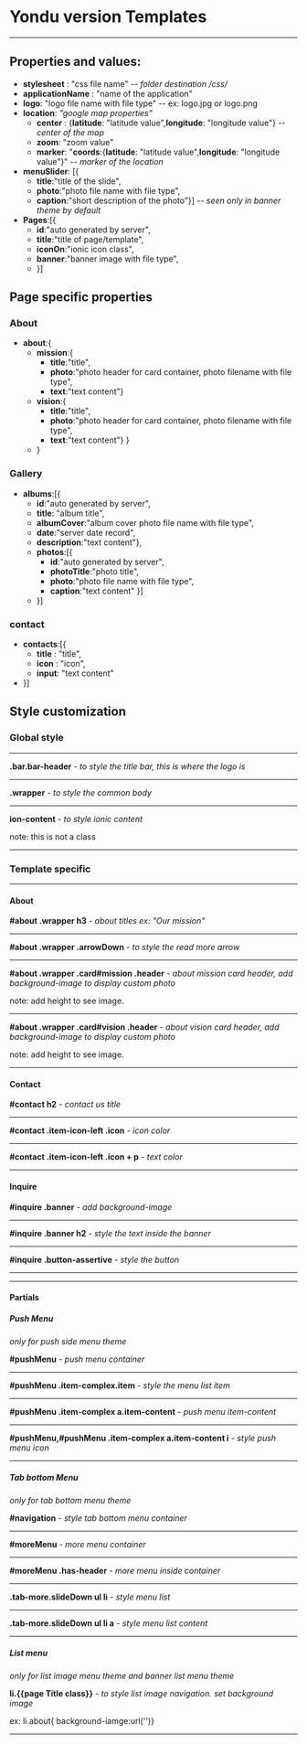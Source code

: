 # Yondu version Templates
------------------------------
## Properties and values:

  - **stylesheet** : "css file name" -- *folder destination /css/*
  - **applicationName** : "name of the application"
  - **logo**: "logo file name with file type"  -- ex: logo.jpg or logo.png
  - **location**: *"google map properties"*
    -   **center** : {**latitude**: "latitude value",**longitude**: "longitude value"} -- *center of the map*
    -   **zoom**: "zoom value"
    -   **marker**: "**coords**:{**latitude**: "latitude value",**longitude**: "longitude value"}" -- *marker of the location*
  - **menuSlider**: [{
    -   **title**:"title of the slide", 
    -   **photo**:"photo file name with file type", 
    -   **caption**:"short description of the photo"}] -- *seen only in banner theme by default*
  - **Pages**:[{
    - **id**:"auto generated by server",
    - **title**:"title of page/template",
    - **iconOn**:"ionic icon class",
    - **banner**:"banner image with file type",
    - }]

## Page specific properties ##

### About
  - **about**:{
    -   **mission**:{
        - **title**:"title",
        - **photo**:"photo header for card container, photo filename with file type",
        - **text**:"text content"}
    -   **vision**:{
        - **title**:"title",
        - **photo**:"photo header for card container, photo filename with file type",
        - **text**:"text content"} }
    - }

### Gallery

- **albums**:[{
    - **id**:"auto generated by server",
    - **title**: "album title",
    - **albumCover**:"album cover photo file name with file type",
    - **date**:"server date record",
    - **description**:"text content"},
    - **photos**:[{
        - **id**:"auto generated by server",
        - **photoTitle**:"photo title",
        - **photo**:"photo file name with file type",
        - **caption**:"text content" }]
    - }]
    
### contact

- **contacts**:[{
    - **title** : "title",
    - **icon** : "icon",
    - **input**: "text content"
- }]

## Style customization

### Global style
---
 **.bar.bar-header** - *to style the title bar, this is where the logo is*
 --- ---
 **.wrapper** - *to style the common body*
 --- ---
 **ion-content** - *to style ionic content*

 note: this is not a class
 --- --- 

### Template specific
--- 
#### About
 **#about .wrapper h3** - *about titles ex: "Our mission"*
 --- --- 
 **#about .wrapper .arrowDown** - *to style the read more arrow*
 --- --- 
 **#about .wrapper .card#mission .header**  - *about mission card header, add background-image to display custom photo*
 
 note: add height to see image.
 --- --- 
 **#about .wrapper .card#vision .header** - *about vision card header, add background-image to display custom photo*
 
 note: add height to see image.
 --- --- 
#### Contact
 **#contact h2** - *contact us title*
 --- ---
 **#contact .item-icon-left .icon** - *icon color*
 --- --- 
 **#contact .item-icon-left .icon + p** - *text color*
 --- --- 
#### Inquire
 **#inquire .banner** - *add background-image*
 --- ---
 **#inquire .banner h2** - *style the text inside the banner*
 --- --- 
 **#inquire .button-assertive** - *style the button*
 --- --- 
 ***
#### Partials

##### Push Menu
*only for push side menu theme*

 **#pushMenu** - *push menu container*
 --- ---
 **#pushMenu .item-complex.item** - *style the menu list item*
 --- ---
 **#pushMenu .item-complex a.item-content** - *push menu item-content*
 --- --- 
 **#pushMenu,#pushMenu .item-complex a.item-content i** - *style push menu icon*
 --- --- 
##### Tab bottom Menu
*only for tab bottom menu theme*

 **#navigation** - *style tab bottom menu container*
 --- ---
 **#moreMenu** - *more menu container*
 --- ---
 **#moreMenu .has-header** - *more menu inside container*
 --- ---
 **.tab-more.slideDown ul li** - *style menu list*
 --- ---
 **.tab-more.slideDown ul li a** - *style menu list content*
 --- ---

##### List menu
*only for list image menu theme and banner list menu theme*

**li.{{page Title class}}** - *to style list image navigation. set background image*

ex: li.about{ background-iamge:url('')}
--- ---
